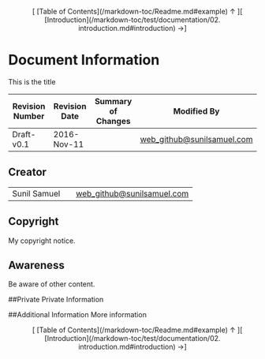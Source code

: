 <!--autoheader--><p align='center'>&nbsp;&nbsp;&nbsp;&nbsp;&nbsp;[ [Table of Contents](/markdown-toc/Readme.md#example) &uarr; ][ [Introduction](/markdown-toc/test/documentation/02. introduction.md#introduction) &rarr;]</p><!--/autoheader-->
# Document Information
This is the title

|Revision Number | Revision Date | Summary of Changes | Modified By|
--------------- | ------------- | ------------------ | -----------|
|Draft-v0.1 | 2016-Nov-11 | | web_github@sunilsamuel.com|

## Creator
|                         |                    |                     |
|-------------------------| -------------------| --------------------|
|Sunil Samuel| | web_github@sunilsamuel.com|

## Copyright
My copyright notice.

## Awareness
Be aware of other content.

##Private
Private Information

##Additional Information
More information
<!--autoheader--><p align='center'>&nbsp;&nbsp;&nbsp;&nbsp;&nbsp;[ [Table of Contents](/markdown-toc/Readme.md#example) &uarr; ][ [Introduction](/markdown-toc/test/documentation/02. introduction.md#introduction) &rarr;]</p><!--/autoheader-->